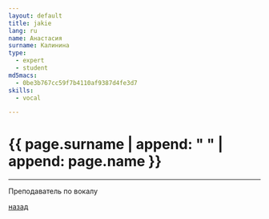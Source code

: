 ```yaml
---
layout: default
title: jakie
lang: ru
name: Анастасия 
surname: Калинина
type: 
  - expert
  - student
md5macs:
  - 0be3b767cc59f7b4110af9387d4fe3d7
skills:
  - vocal

---
```


# [](#header-1) {{ page.surname | append: " " | append: page.name }}



_________

Преподаватель по вокалу

[назад](../experts/)
